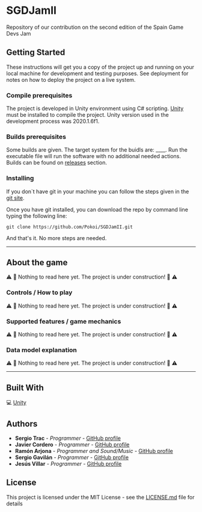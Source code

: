 # SGDJamII
Repository of our contribution on the second edition of the Spain Game Devs Jam


## Getting Started

These instructions will get you a copy of the project up and running on your local machine for development and testing purposes. See deployment for notes on how to deploy the project on a live system.

### Compile prerequisites

The project is developed in Unity environment using C# scripting. [Unity](https://unity.com) must be installed to compile the project. Unity version used in the development process was 2020.1.6f1.  

### Builds prerequisites

Some builds are given. The target system for the buidls are: ____. Run the executable file will run the software with no additional needed actions. 
Builds can be found on [releases](https://github.com/Pokoi/SGDJamII/releases) section.

### Installing

If you don`t have git in your machine you can follow the steps given in the [git site](https://git-scm.com/).  

Once you have git installed, you can download the repo by command line typing the following line:

```
git clone https://github.com/Pokoi/SGDJamII.git
```

And that's it. No more steps are needed.  

***

## About the game  

:warning: :construction: Nothing to read here yet. The project is under construction!  :construction: :warning:  

### Controls / How to play

:warning: :construction: Nothing to read here yet. The project is under construction!  :construction: :warning:  

### Supported features / game mechanics

:warning: :construction: Nothing to read here yet. The project is under construction!  :construction: :warning:  

### Data model explanation

:warning: :construction: Nothing to read here yet. The project is under construction!  :construction: :warning:  

***

## Built With

:computer: [Unity](https://unity.com) 

## Authors

* **Sergio Trac** - *Programmer* - [GitHub profile](https://github.com/SergioTrac) 
* **Javier Cordero** - *Programmer* - [GitHub profile](https://github.com/JavierCordero) 
* **Ramón Arjona** - *Programmer and Sound/Music* - [GitHub profile](https://github.com/ramonarj) 
* **Sergio Gavilán** - *Programmer* - [GitHub profile](https://github.com/sgavil)  
* **Jesús Villar** - *Programmer* - [GitHub profile](https://github.com/Pokoi)


## License

This project is licensed under the MIT License - see the [LICENSE.md](LICENSE.md) file for details
